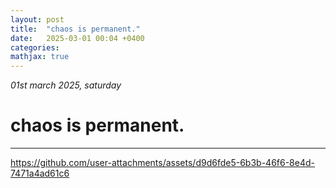 ```yaml
---
layout: post
title:  "chaos is permanent."
date:   2025-03-01 00:04 +0400
categories:
mathjax: true
---
```


_01st march 2025, saturday_

# chaos is permanent.
---


https://github.com/user-attachments/assets/d9d6fde5-6b3b-46f6-8e4d-7471a4ad61c6

